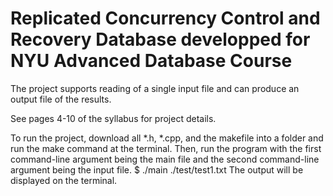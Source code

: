 # Replicated Concurrency Control and Recovery Database developped for NYU Advanced Database Course

The project supports reading of a single input file and can produce an output file of the results.

See pages 4-10 of the syllabus for project details.

To run the project, download all *.h, *.cpp, and the makefile into a folder and run the make command at the terminal.
Then, run the program with the first command-line argument being the main file and the second command-line argument being the input file.
$ ./main ./test/test1.txt
The output will be displayed on the terminal.
